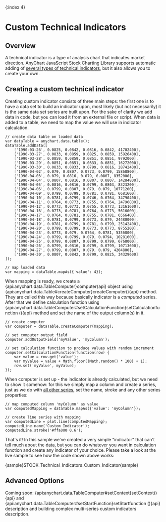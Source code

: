 {:index 4}

# Custom Technical Indicators

## Overview

A technical indicator is a type of analysis chart that indicates market direction. AnyChart JavaScript Stock Charting Library supports automatic adding of [several types of technical indicators](Supported_Technical_Indicators), but it also allows you to create your own.

## Creating a custom technical indicator

Creating custom indicator consists of three main steps: the first one is to have a data set to build an indicator upon, most likely (but not necessarily) it is the same data set series are built upon. For the sake of clarity we add data in code, but you can load it from an external file or script. When data is added to a table, we need to map the value we will use in indicator calculation.

```
// create data table on loaded data
var dataTable = anychart.data.table();
dataTable.addData([
    ['1990-03-26', 0.0825, 0.0842, 0.0816, 0.0842, 41702400],
    ['1990-03-27', 0.0833, 0.0859, 0.0825, 0.0859, 15926400],
    ['1990-03-28', 0.0859, 0.0859, 0.0851, 0.0851, 9792000],
    ['1990-03-29', 0.0851, 0.0851, 0.0833, 0.0851, 16272000],
    ['1990-03-30', 0.0833, 0.0833, 0.0799, 0.0816, 28742400],
    ['1990-04-02', 0.079, 0.0807, 0.0773, 0.0799, 15868800],
    ['1990-04-03', 0.079, 0.0816, 0.079, 0.0807, 8352000],
    ['1990-04-04', 0.0807, 0.0816, 0.0807, 0.0807, 14284800],
    ['1990-04-05', 0.0816, 0.0816, 0.0799, 0.0803, 8323200],
    ['1990-04-06', 0.0799, 0.0807, 0.079, 0.079, 10771200],
    ['1990-04-09', 0.0799, 0.0799, 0.0781, 0.0781, 6681600],
    ['1990-04-10', 0.0781, 0.0799, 0.0746, 0.0764, 34790400],
    ['1990-04-11', 0.0764, 0.0773, 0.0755, 0.0764, 24796800],
    ['1990-04-12', 0.0773, 0.0773, 0.0755, 0.0773, 13161600],
    ['1990-04-16', 0.0773, 0.0781, 0.0764, 0.0773, 5616000],
    ['1990-04-17', 0.0764, 0.0781, 0.0755, 0.0781, 6566400],
    ['1990-04-18', 0.0781, 0.0799, 0.0773, 0.079, 24480000],
    ['1990-04-19', 0.0781, 0.0799, 0.0781, 0.0799, 25142400],
    ['1990-04-20', 0.0799, 0.0799, 0.0773, 0.0773, 8755200],
    ['1990-04-23', 0.0773, 0.079, 0.0764, 0.0781, 5356800],
    ['1990-04-24', 0.0799, 0.0799, 0.079, 0.0794, 10281600],
    ['1990-04-25', 0.0799, 0.0807, 0.0799, 0.0799, 6768000],
    ['1990-04-26', 0.0799, 0.0816, 0.0799, 0.0799, 10713600],
    ['1990-04-27', 0.0799, 0.0807, 0.079, 0.079, 4204800],
    ['1990-04-30', 0.0807, 0.0842, 0.0799, 0.0825, 34329600]
]);

// map loaded data
var mapping = dataTable.mapAs({'value': 4});
```

When mapping is ready, we create a {api:anychart.data.TableComputer}computer{api} object using {api:anychart.data.Table#createComputer}createComputer(){api} method. They are called this way because basically indicator is a *computed* series. After that we define calculation function using {api:anychart.data.TableComputer#setCalculationFunction}setCalculationfunction (){api} method and set the name of the output column(s) in it.

```
// create computer
var computer = dataTable.createComputer(mapping);

// set computer output field
computer.addOutputField('myValue', 'myColumn');

// set calculation function to produce values with random increment
computer.setCalculationFunction(function(row) {
    var value = row.get('value');
    var myValue = value + Math.floor((Math.random() * 100) + 1);
    row.set('myValue', myValue);
});
```

When computer is set up - the indicator is already calculated, but we need to show it somehow: for this we simply map a column and create a series, just as we do with [all other series](../Data), set the name, stroke and any other series properties:

```
// map computed column 'myColumn' as value
var computedMapping = dataTable.mapAs({'value': 'myColumn'});

// create line series with mapping
var computedLine = plot.line(computedMapping);
computedLine.name('Custom Indicator');
computedLine.stroke('#ffa000 0.6');
```

That's it! In this sample we've created a very simple "indicator" that can't tell much about the data, but you can do whatever you want in calculation function and create any indicator of your choice. Please take a look at the live sample to see how the code shown above works:

{sample}STOCK\_Technical\_Indicators\_Custom\_Indicator{sample}

## Advanced Options

Coming soon: {api:anychart.data.TableComputer#setContext}setContext(){api} and {api:anychart.data.TableComputer#setStartFunction}setStartfunction (){api} description and building complex multi-series custom indicators description.